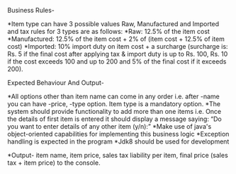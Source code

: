 Business Rules- 

*Item type can have 3 possible values Raw, Manufactured and Imported and tax rules for 3 types are as follows: 
*Raw: 12.5% of the item cost
*Manufactured: 12.5% of the item cost + 2% of (item cost + 12.5% of item cost)
*Imported: 10% import duty on item cost + a surcharge (surcharge is: Rs. 5 if the final cost after applying tax & import duty is up to Rs. 100, Rs. 10 if the cost exceeds 100 and up to 200 and 5% of the final cost if it exceeds 200).

Expected Behaviour And Output-

*All options other than item name can come in any order i.e. after -name you can have -price, -type option. Item type is a mandatory option.
*The system should provide functionality to add more than one items i.e. Once the details of first item is entered it should display a message saying: “Do you want to enter details of any other item (y/n):”
*Make use of java's object-oriented capabilities for implementing this business logic
*Exception handling is expected in the program
*Jdk8 should be used for development

*Output- item name, item price, sales tax liability per item, final price (sales tax + item price) to the console.
